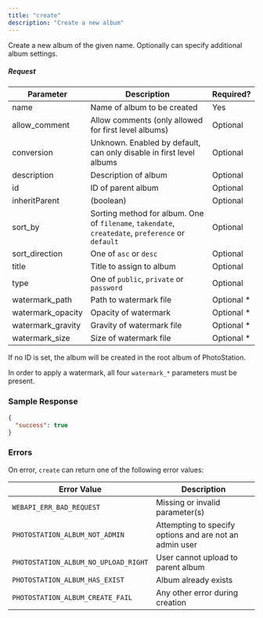 ```yaml
---
title: "create"
description: "Create a new album"
---
```


Create a new album of the given name. Optionally can specify additional album settings.

##### Request #####

|Parameter|Description|Required?|
|---------|-----------|---------|
|name |Name of album to be created|Yes
|allow_comment|Allow comments (only allowed for first level albums)|Optional
|conversion|Unknown. Enabled by default, can only disable in first level albums|Optional
|description|Description of album|Optional
|id |ID of parent album|Optional
|inheritParent|(boolean)|Optional
|sort_by|Sorting method for album. One of `filename`, `takendate`, `createdate`, `preference` or `default`|Optional
|sort_direction|One of `asc` or `desc`|Optional
|title|Title to assign to album|Optional
|type|One of `public`, `private` or `password`|Optional
|watermark_path|Path to watermark file|Optional *
|watermark_opacity|Opacity of watermark|Optional *
|watermark_gravity|Gravity of watermark file|Optional *
|watermark_size|Size of watermark file|Optional *

If no ID is set, the album will be created in the root album of PhotoStation.

In order to apply a watermark, all four `watermark_*` parameters must be present.

### Sample Response ###

```json
{
  "success": true
}
```

### Errors ###

On error, `create` can return one of the following error values:

Error Value|Description
-----------|-----------
`WEBAPI_ERR_BAD_REQUEST`|Missing or invalid parameter(s)
`PHOTOSTATION_ALBUM_NOT_ADMIN`|Attempting to specify options and are not an admin user
`PHOTOSTATION_ALBUM_NO_UPLOAD_RIGHT`|User cannot upload to parent album
`PHOTOSTATION_ALBUM_HAS_EXIST`|Album already exists
`PHOTOSTATION_ALBUM_CREATE_FAIL`|Any other error during creation
